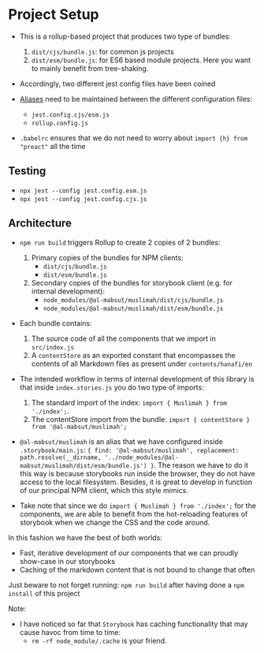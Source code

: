 # Project Setup

* This is a rollup-based project that produces two type of bundles:
  1. `dist/cjs/bundle.js`: for common js projects
  2. `dist/esm/bundle.js`: for ES6 based module projects. Here you want to mainly benefit from tree-shaking.

* Accordingly, two different jest config files have been coined
* [Aliases](https://blog.logrocket.com/using-path-aliases-cleaner-react-typescript-imports) need to be maintained between the different configuration files:
  * `jest.config.cjs/esm.js`
  * `rollup.config.js`

* `.babelrc` ensures that we do not need to worry about `import {h} from "preact"` all the time

## Testing

* `npx jest --config jest.config.esm.js`
* `npx jest --config jest.config.cjs.js`

## Architecture

* `npm run build` triggers Rollup to create 2 copies of 2 bundles:
  1. Primary copies of the bundles for NPM clients:
     * `dist/cjs/bundle.js`
     * `dist/esm/bundle.js`
  2. Secondary copies of the bundles for storybook client (e.g. for internal development):
     * `node_modules/@al-mabsut/muslimah/dist/cjs/bundle.js`
     * `node_modules/@al-mabsut/muslimah/dist/esm/bundle.js`

* Each bundle contains:
  1. The source code of all the components that we import in `src/index.js`
  2. A `contentStore` as an exported constant that encompasses the contents of all Markdown files as present under `contents/hanafi/en`

* The intended workflow in terms of internal development of this library is that inside `index.stories.js` you do two type of imports:
  1. The standard import of the index: `import { Muslimah } from './index';`.
  2. The contentStore import from the bundle: `import { contentStore } from '@al-mabsut/muslimah';`

* `@al-mabsut/muslimah` is an alias that we have configured inside `.storybook/main.js`: `{ find: '@al-mabsut/muslimah', replacement: path.resolve(__dirname, '../node_modules/@al-mabsut/muslimah/dist/esm/bundle.js') }`. The reason we have to do it this way is because storybooks run inside the browser, they do not have access to the local filesystem. Besides, it is great to develop in function of our principal NPM client, which this style mimics.

* Take note that since we do `import { Muslimah } from './index';` for the components, we are able to benefit from the hot-reloading features of storybook when we change the CSS and the code around.

In this fashion we have the best of both worlds:

* Fast, iterative development of our components that we can proudly show-case in our storybooks
* Caching of the markdown content that is not bound to change that often

Just beware to not forget running: `npm run build` after having done a `npm install` of this project

Note:

* I have noticed so far that `Storybook` has caching functionality that may cause havoc from time to time:
  * `rm -rf node_module/.cache` is your friend.
